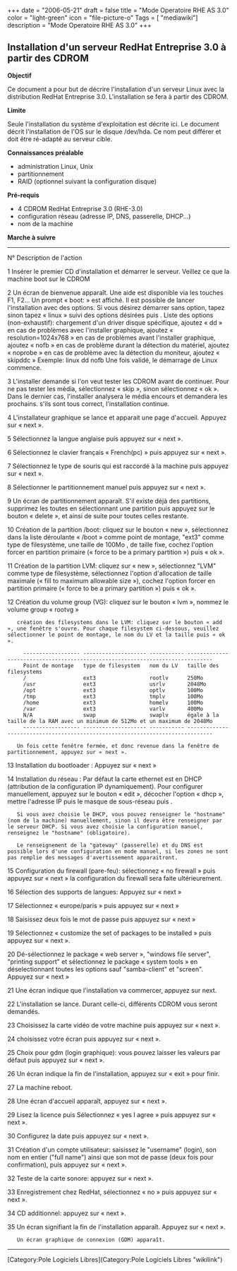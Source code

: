 +++
date = "2006-05-21"
draft = false
title = "Mode Operatoire RHE AS 3.0"
color = "light-green"
icon = "file-picture-o"
Tags = [ "mediawiki"]
description = "Mode Operatoire RHE AS 3.0"
+++

Installation d'un serveur RedHat Entreprise 3.0 à partir des CDROM
------------------------------------------------------------------

**Objectif**

Ce document a pour but de décrire l'installation d'un serveur Linux avec
la distribution RedHat Entreprise 3.0. L'installation se fera à partir
des CDROM.

**Limite**

Seule l'installation du système d'exploitation est décrite ici. Le
document décrit l'installation de l'OS sur le disque /dev/hda. Ce nom
peut différer et doit être ré-adapté au serveur cible.

**Connaissances préalable**

-   administration Linux, Unix
-   partitionnement
-   RAID (optionnel suivant la configuration disque)

**Pré-requis**

-   4 CDROM RedHat Entreprise 3.0 (RHE-3.0)
-   configuration réseau (adresse IP, DNS, passerelle, DHCP...)
-   nom de la machine

**Marche à suivre**

  ---- ----------------------------------------------------------------------------------------------------------------------------------------------------------------------------------------------------------------------------------------------------------------------------------------------------------------------------------------------------------------------------------------------------------------------------------------------------------------------------------------------------------------------------------------------------------------------------------------------------------------------------------------------------------------------------------------------------------------------------------------------------------------------
  N°   Description de l'action

  1    Insérer le premier CD d'installation et démarrer le serveur. Veillez ce que la machine boot sur le CDROM

  2    Un écran de bienvenue apparaît. Une aide est disponible via les touches F1, F2... Un prompt « boot: » est affiché. Il est possible de lancer l'installation avec des options. Si vous désirez démarrer sans option, tapez <ENTER> sinon tapez « linux » suivi des options désirées puis <ENTER>. Liste des options (non-exhaustif): chargement d'un driver disque spécifique, ajoutez « dd » en cas de problèmes avec l'installer graphique, ajoutez « resolution=1024x768 » en cas de problèmes avant l'installer graphique, ajoutez « nofb » en cas de problème durant la détection du matériel, ajoutez « noprobe » en cas de problème avec la détection du moniteur, ajoutez « skipddc » Exemple: linux dd nofb Une fois validé, le démarrage de Linux commence.

  3    L'installer demande si l'on veut tester les CDROM avant de continuer. Pour ne pas tester les média, sélectionnez « skip », sinon sélectionnez « ok ». Dans le dernier cas, l'installer analysera le média encours et demandera les prochains. s'ils sont tous correct, l'installation continue.

  4    L'installateur graphique se lance et apparait une page d'accueil. Appuyez sur « next ».

  5    Sélectionnez la langue anglaise puis appuyez sur « next ».

  6    Sélectionnez le clavier français « French(pc) » puis appuyez sur « next ».

  7    Sélectionnez le type de souris qui est raccordé à la machine puis appuyez sur « next ».

  8    Sélectionner le partitionnement manuel puis appuyez sur « next ».

  9    Un écran de partitionnement apparaît. S'il existe déjà des partitions, supprimez les toutes en sélectionnant une partition puis appuyez sur le bouton « delete », et ainsi de suite pour toutes celles restante.

  10   Création de la partition /boot: cliquez sur le bouton « new », sélectionnez dans la liste déroulante « /boot » comme point de montage, "ext3" comme type de filesystème, une taille de 100Mo , de taille fixe, cochez l'option forcer en partition primaire (« force to be a primary partition ») puis « ok ».

  11   Création de la partition LVM: cliquez sur « new », sélectionnez "LVM" comme type de filesystème, sélectionnez l'option d'allocation de taille maximale (« fill to maximum allowable size »), cochez l'option forcer en partition primaire (« force to be a primary partition ») puis « ok ».

  12   Création du volume group (VG): cliquez sur le bouton « lvm », nommez le volume group « rootvg »
       
       création des filesystems dans le LVM: cliquez sur le bouton « add », une fenêtre s'ouvre. Pour chaque filesystem ci-dessous, veuillez sélectionner le point de montage, le nom du LV et la taille puis « ok ».
       
         ------------------ -------------------- ----------- ------------------------------------------------------------------------------
         Point de montage   type de filesystem   nom du LV   taille des filesystems
         /                  ext3                 rootlv      250Mo
         /usr               ext3                 usrlv       2048Mo
         /opt               ext3                 optlv       100Mo
         /tmp               ext3                 tmplv       100Mo
         /home              ext3                 homelv      100Mo
         /var               ext3                 varlv       400Mo
         N/A                swap                 swaplv      égale à la taille de la RAM avec un minimum de 512Mo et un maximum de 2048Mo
         ------------------ -------------------- ----------- ------------------------------------------------------------------------------
       
       Un fois cette fenêtre fermée, et donc revenue dans la fenêtre de partitionnement, appuyez sur « next ».

  13   Installation du bootloader : Appuyez sur « next »

  14   Installation du réseau : Par défaut la carte ethernet est en DHCP (attribution de la configuration IP dynamiquement). Pour configurer manuellement, appuyez sur le bouton « edit », décocher l'option « dhcp », mettre l'adresse IP puis le masque de sous-réseau puis <ENTER>.
       
       Si vous avez choisie le DHCP, vous pouvez renseigner le "hostname" (nom de la machine) manuellement, sinon il devra être renseigner par le serveur DHCP. Si vous avez choisie la configuration manuel, renseignez le "hostname" (obligatoire).
       
       Le renseignement de la "gateway" (passerelle) et du DNS est possible lors d'une configuration en mode manuel, si les zones ne sont pas remplie des messages d'avertissement apparaitront.

  15   Configuration du firewall (pare-feu): sélectionnez « no firewall » puis appuyez sur « next » la configuration du firewall sera faite ultérieurement.

  16   Sélection des supports de langues: Appuyez sur « next »

  17   Sélectionnez « europe/paris » puis appuyez sur « next »

  18   Saisissez deux fois le mot de passe puis appuyez sur « next »

  19   Sélectionnez « customize the set of packages to be installed » puis appuyez sur « next ».

  20   Dé-sélectionnez le package « web server », "windows file server", "printing support" et sélectionnez le package « system tools » en déselectionnant toutes les options sauf "samba-client" et "screen". Appuyez sur « next »

  21   Une écran indique que l'installation va commercer, appuyez sur next.

  22   L'installation se lance. Durant celle-ci, différents CDROM vous seront demandés.

  23   Choisissez la carte vidéo de votre machine puis appuyez sur « next ».

  24   choisissez votre écran puis appuyez sur « next ».

  25   Choix pour gdm (login graphique): vous pouvez laisser les valeurs par défaut puis appuyez sur « next ».

  26   Un écran indique la fin de l'installation, appuyez sur « exit » pour finir.

  27   La machine reboot.

  28   Une écran d'accueil apparaît, appuyez sur « next ».

  29   Lisez la licence puis Sélectionnez « yes I agree » puis appuyez sur « next ».

  30   Configurez la date puis appuyez sur « next ».

  31   Création d'un compte utilisateur: saisissez le "username" (login), son nom en entier ("full name") ainsi que son mot de passe (deux fois pour confirmation), puis appuyez sur « next ».

  32   Teste de la carte sonore: appuyez sur « next ».

  33   Enregistrement chez RedHat, sélectionnez « no » puis appuyez sur « next ».

  34   CD additionnel: appuyez sur « next ».

  35   Un écran signifiant la fin de l'installation apparaît. Appuyez sur « next ».
       
       Un écran graphique de connexion (GDM) apparaît.
  ---- ----------------------------------------------------------------------------------------------------------------------------------------------------------------------------------------------------------------------------------------------------------------------------------------------------------------------------------------------------------------------------------------------------------------------------------------------------------------------------------------------------------------------------------------------------------------------------------------------------------------------------------------------------------------------------------------------------------------------------------------------------------------------

[Category:Pole Logiciels
Libres](Category:Pole Logiciels Libres "wikilink")
